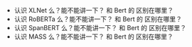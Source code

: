 - 认识 XLNet 么？能不能讲一下？ 和 Bert 的 区别在哪里？
- 认识 RoBERTa 么？能不能讲一下？ 和 Bert 的 区别在哪里？
- 认识 SpanBERT 么？能不能讲一下？ 和 Bert 的 区别在哪里？
- 认识 MASS 么？能不能讲一下？ 和 Bert 的 区别在哪里？